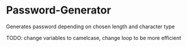 # Password-Generator
Generates password depending on chosen length and character type

TODO: change variables to camelcase, change loop to be more efficient
